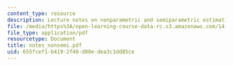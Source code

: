 ```yaml
---
content_type: resource
description: Lecture notes on nonparametric and semiparametric estimation.
file: /media/https%3A/open-learning-course-data-rc.s3.amazonaws.com/14-385-nonlinear-econometric-analysis-fall-2007/655fcef1b4192f40d80edea3c1dd85ce_notes_nonsemi.pdf
file_type: application/pdf
resourcetype: Document
title: notes_nonsemi.pdf
uid: 655fcef1-b419-2f40-d80e-dea3c1dd85ce
---
```

